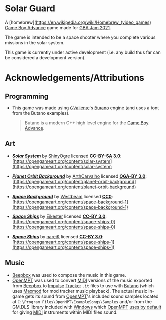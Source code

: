 # Solar Guard
A [homebrew](https://en.wikipedia.org/wiki/Homebrew_(video_games) [Game Boy Advance](https://en.wikipedia.org/wiki/Game_Boy_Advance) game made for [GBA Jam 2021](https://itch.io/jam/gbajam21).

The game is intended to be a space shooter where you complete various missions in the solar system.

This game is currently under active development (i.e. any build thus far can be considered a development version).

# Acknowledgements/Attributions

## Programming
- This game was made using [GValiente](https://github.com/GValiente)'s [Butano](https://github.com/GValiente/butano) engine (and uses a font from the Butano examples).

	> Butano is a modern C++ high level engine for the [Game Boy Advance](https://en.wikipedia.org/wiki/Game_Boy_Advance).
    
## Art
- [***Solar System***](https://opengameart.org/sites/default/files/space.png) by [ShinyOgre](https://opengameart.org/users/shinyogre) licensed [**CC-BY-SA 3.0**](https://creativecommons.org/licenses/by-sa/3.0/): [https://opengameart.org/content/solar-system](https://opengameart.org/content/solar-system)

- [***Planet Orbit Background***](https://opengameart.org/content/planet-orbit-background) by [ArthCarvalho](https://opengameart.org/users/arthcarvalho) licensed [**OGA-BY 3.0**](https://static.opengameart.org/OGA-BY-3.0.txt): [https://opengameart.org/content/planet-orbit-background](https://opengameart.org/content/planet-orbit-background)

- [***Space Background***](https://opengameart.org/content/space-background-1) by [Westbeam](https://opengameart.org/users/westbeam) licensed [**CC0**](https://creativecommons.org/publicdomain/zero/1.0/): [https://opengameart.org/content/space-background-1](https://opengameart.org/content/space-background-1)

- [***Space Ships***](https://opengameart.org/content/space-ships-0) by [Eikester](https://opengameart.org/users/eikester) licensed [**CC-BY 3.0**](https://creativecommons.org/licenses/by/3.0/): [https://opengameart.org/content/space-ships-0](https://opengameart.org/content/space-ships-0)

- [***Space Ships***](https://opengameart.org/content/space-ships-1) by [nareiK](https://opengameart.org/users/nareik) licensed [**CC-BY 3.0**](https://creativecommons.org/licenses/by/3.0/): [https://opengameart.org/content/space-ships-1](https://opengameart.org/content/space-ships-1)

## Music
- [Beepbox](https://www.beepbox.co) was used to compose the music in this game.
- [OpenMPT](https://openmpt.org/) was used to convert [MIDI](https://en.wikipedia.org/wiki/MIDI) versions of the music exported from [Beepbox](https://www.beepbox.co) to [Impulse](https://en.wikipedia.org/wiki/Impulse_Tracker) [Tracker](http://www.users.on.net/~jtlim/ImpulseTracker/) ```.it``` files to use with [Butano](https://github.com/GValiente/butano) (which uses [Maxmod](https://maxmod.devkitpro.org/) for mod tracker music playback). The actual music in-game gets its sound from [OpenMPT](https://openmpt.org/)'s included sound samples located at ```C:\Program Files\OpenMPT\ExampleSongs\Samples``` and/or from the GM.DLS library included with [Windows](https://en.wikipedia.org/wiki/Microsoft_Windows) which [OpenMPT](https://openmpt.org/) [uses by default](https://wiki.openmpt.org/Manual:_Tree_View#MIDI_Library) for giving [MIDI](https://en.wikipedia.org/wiki/MIDI) instruments within MIDI files sound.